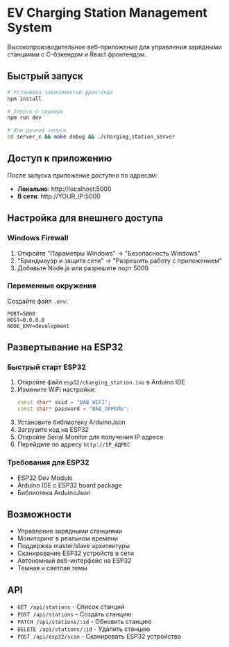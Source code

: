 # EV Charging Station Management System

Высокопроизводительное веб-приложение для управления зарядными станциями с C-бэкендом и React фронтендом.

## Быстрый запуск

```bash
# Установка зависимостей фронтенда
npm install

# Запуск C-сервера
npm run dev

# Или ручной запуск
cd server_c && make debug && ./charging_station_server
```

## Доступ к приложению

После запуска приложение доступно по адресам:
- **Локально**: http://localhost:5000
- **В сети**: http://YOUR_IP:5000

## Настройка для внешнего доступа

### Windows Firewall
1. Откройте "Параметры Windows" → "Безопасность Windows"
2. "Брандмауэр и защита сети" → "Разрешить работу с приложением"
3. Добавьте Node.js или разрешите порт 5000

### Переменные окружения
Создайте файл `.env`:
```
PORT=5000
HOST=0.0.0.0
NODE_ENV=development
```

## Развертывание на ESP32

### Быстрый старт ESP32
1. Откройте файл `esp32/charging_station.ino` в Arduino IDE
2. Измените WiFi настройки:
   ```cpp
   const char* ssid = "ВАШ_WIFI";
   const char* password = "ВАШ_ПАРОЛЬ";
   ```
3. Установите библиотеку ArduinoJson
4. Загрузите код на ESP32
5. Откройте Serial Monitor для получения IP адреса
6. Перейдите по адресу `http://IP_АДРЕС`

### Требования для ESP32
- ESP32 Dev Module
- Arduino IDE с ESP32 board package
- Библиотека ArduinoJson

## Возможности

- Управление зарядными станциями
- Мониторинг в реальном времени  
- Поддержка master/slave архитектуры
- Сканирование ESP32 устройств в сети
- Автономный веб-интерфейс на ESP32
- Темная и светлая темы

## API

- `GET /api/stations` - Список станций
- `POST /api/stations` - Создать станцию
- `PATCH /api/stations/:id` - Обновить станцию
- `DELETE /api/stations/:id` - Удалить станцию
- `POST /api/esp32/scan` - Сканировать ESP32 устройства